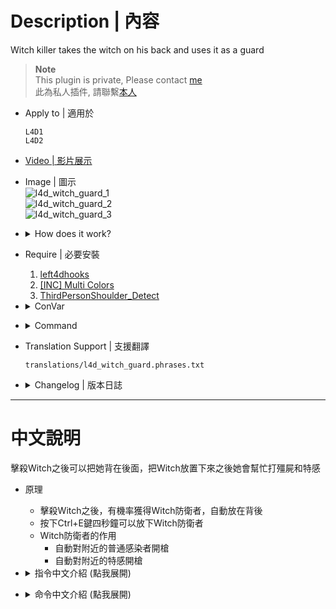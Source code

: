 # Description | 內容
Witch killer takes the witch on his back and uses it as a guard

> __Note__ <br/>
This plugin is private, Please contact [me](/#私人插件列表-private-plugins-list)<br/>
此為私人插件, 請聯繫[本人](/#私人插件列表-private-plugins-list)

* Apply to | 適用於
	```
	L4D1
	L4D2
	```

* [Video | 影片展示](https://youtu.be/_hxVZ_hFXm4)

* Image | 圖示
	<br/>![l4d_witch_guard_1](image/l4d_witch_guard_1.gif)
	<br/>![l4d_witch_guard_2](image/l4d_witch_guard_2.gif)
	<br/>![l4d_witch_guard_3](image/l4d_witch_guard_3.gif)

* <details><summary>How does it work?</summary>

	* After kill the Witch, have change to put her on your back.
	* Hold Ctrl+E for 4 seconds to put down the witch guard
	* What can witch guard do?
		* Kill special infected near around
		* Kill common infected near around
		* Kill Tank/Witch near around
</details>

* Require | 必要安裝
	1. [left4dhooks](https://forums.alliedmods.net/showthread.php?t=321696)
	2. [[INC] Multi Colors](https://github.com/fbef0102/L4D1_2-Plugins/releases/tag/Multi-Colors)
	3. [ThirdPersonShoulder_Detect](https://forums.alliedmods.net/showthread.php?t=298649)

* <details><summary>ConVar</summary>

	* cfg/sourcemod/l4d_witch_guard.cfg
		```php
		// 0: random pose, 1: best pose, 2: specific pose (uses pose_onback cvars)
		l4d_witch_guard_bestpose_onback "0"

		// 0: random pose, 1: best pose, 2: specific pose (uses pose_down cvars)
		l4d_witch_guard_bestpose_ondown "1"

		// 1-82: default witch pose while on back. (l4d_witch_guard_bestpose_onback must be: 2)
		l4d_witch_guard_pose_onback "77"

		// 1-82: default witch pose while down. (l4d_witch_guard_bestpose_ondown must be: 2)
		l4d_witch_guard_pose_down "3"

		// Witch Guard attack damage modify, 1.0: normal [0.1 ~ 1.0]
		l4d_witch_guard_damage "0.5"

		// Witch Guard attack range
		l4d_witch_guard_range "500.0"

		// The Witch Guard gun count [1, 3]
		l4d_witch_guard_gun_count "3"

		// 0: do not shot on back, 1: shot
		l4d_witch_guard_shotonback "0"

		// Show/Hide the sprite indicating which Witch in the ground is from the owner. 0 = Hide, 1 = Show.
		l4d_witch_guard_spriteowner "1"

		// Lose witch when player dies. 0 = Disable, 1 = Enable.
		l4d_witch_guard_lose_in_death "1"

		// Allow bots to get Witch Guard. 0 = Disable, 1 = Enable.
		l4d_witch_guard_bots "0"

		// Weapon type given to the witch. 0 = Random, 1 = Assault Rifle, 2 = Hunting Rifle, 3 = Auto Shotgun.
		l4d_witch_guard_weapon_type "0"

		// Witch Guard glow color, Three values between 0-255 separated by spaces. RGB Color255 - Red Green Blue.
		l4d_witch_guard_color "0 0 180"

		// The Witch Guard glow outline type. (0 = None, 1 = On Use, 2 = On Look At, 3 = Constant.
		l4d_witch_guard_glowtype "3"

		// The Witch Guard will have a glow outline flashing.
		l4d_witch_guard_glowflashing "1"

		// The maximum range that a client can be away from the Witch Guard until the glow stops to outline.
		l4d_witch_guard_glowmaxrange "800"

		// Shows a progress bar while putting the Witch Guard down (L4D2 only). 0 = Disable, 1 = Enable.
		l4d_witch_guard_showbar "1"

		// Criteria based on to give the Witch Guard. 0 = Last Hit, 1 = Most Damage.
		l4d_witch_guard_mode "0"

		// Enables the Witch Guard hits and kills count as the owner.
		l4d_witch_guard_scoredamage "0"

		// % chance to get a Witch Guard when a witch is killed.
		l4d_witch_guard_chance "25.0"

		// Enables carrying the Witch Guard across maps when reaches alive to the saferoom with it on back on coop. 0 = Disable, 1 = Enable
		l4d_witch_guard_saferoom "1"

		// After put down witch, clear witch guard in seconds
		l4d_witch_guard_ondown_kill "60.0"

		// How long does it take to put down witch guard.
		l4d_witch_guard_time "4"

		// If 1, Display gun model on Witch Guard's hand and head
		l4d_witch_guard_display_gun "0"
		```
</details>

* <details><summary>Command</summary>

	* **Toggle to see or hide your own witch.**
		```php
		sm_witchview
		```
</details>

* Translation Support | 支援翻譯
	```
	translations/l4d_witch_guard.phrases.txt
	```

* <details><summary>Changelog | 版本日誌</summary>

	```php
	//panxiaohai @ 2011-2012
	//Dragokas @ 2019
	//Marttt @ 2020
	//HarryPotter @ 2022-2023
	```
	* v1.3h (2024-9-30)
		* Fixed client can't switch weapons if die while putting down the witch guard
		
	* v1.2h (2023-7-31)
		* Safely remove witch guard entity
		* Add gun model and attach to witch guard's head and hand
		* Remove some useless cvars and cmds

	* v1.1h (2023-7-31)
		* Carrying the with guard across maps in coop/realism

	* 1.0h (2023-4-11)
		* Remove some cvars
		* Play animation and progress bar while putting down the with
		* More hints
		* Add Witch Guard color

	* v.1.4.9.8
		* [Marttt's fork](https://forums.alliedmods.net/showpost.php?p=2648766&postcount=22)

	* v1.3
		* [Dragokas's fork](https://forums.alliedmods.net/showpost.php?p=2648766&postcount=22)

	* v1.1
		* [Original Plugin by panxiaohai](https://forums.alliedmods.net/showthread.php?t=166138)
</details>

- - - -
# 中文說明
擊殺Witch之後可以把她背在後面，把Witch放置下來之後她會幫忙打殭屍和特感

* 原理
	* 擊殺Witch之後，有機率獲得Witch防衛者，自動放在背後
	* 按下Ctrl+E鍵四秒鐘可以放下Witch防衛者
	* Witch防衛者的作用
		* 自動對附近的普通感染者開槍
		* 自動對附近的特感開槍

* <details><summary>指令中文介紹 (點我展開)</summary>

		```php
		// Witch防衛者放在背後的姿勢  0: 隨機一種姿勢, 1: 最佳姿勢, 2: 指定的姿勢 (使用指令 l4d_witch_guard_pose_onback)
		l4d_witch_guard_bestpose_onback "0"

		// Witch防衛者放在地上的姿勢  0: 隨機一種姿勢, 1: 最佳姿勢, 2: 指定的姿勢 (使用指令 l4d_witch_guard_pose_down)
		l4d_witch_guard_bestpose_ondown "1"

		// 1-82: 指定Witch防衛者放在背後的姿勢 (l4d_witch_guard_bestpose_onback must be: 2)
		l4d_witch_guard_pose_onback "77"

		// 1-82: 指定Witch防衛者放在地上的姿勢 (l4d_witch_guard_bestpose_ondown must be: 2)
		l4d_witch_guard_pose_down "3"

		// Witch防衛者的攻擊傷害調整 [0.1 ~ 1.0]
		// 0.5: 傷害減半，1.0: 正常傷害
		l4d_witch_guard_damage "0.5"

		// Witch防衛者的攻擊範圍
		l4d_witch_guard_range "500.0"

		// Witch防衛者身上擁有的槍枝數量 [1 ~ 3]
		l4d_witch_guard_gun_count "3"

		// 為1時，Witch防衛者背在身上也會自動攻擊
		l4d_witch_guard_shotonback "0"

		//為1時，玩家放在地上的Witch防衛者頭上顯示三角符號
		l4d_witch_guard_spriteowner "1"

		// 為1時，玩家死亡，背上的Witch防衛者會消失
		l4d_witch_guard_lose_in_death "1"

		// 為1時，AI Bots擊殺Witch也能獲得Witch防衛者
		l4d_witch_guard_bots "0"

		// Witch防衛者可以使用哪種槍枝? 0 = 隨機, 1 = 步槍, 2 = 獵槍, 3 = 自動連發散彈槍.
		l4d_witch_guard_weapon_type "0"

		// Witch防衛者的光圈顏色，填入RGB三色 (三個數值介於0~255，需要空格)
		l4d_witch_guard_color "0 0 180"

		// Witch防衛者的光圈型態. 0 = 關閉光圈, 1 = 使用時才發光 (沒捨用), 2 = 看到時才發光 (沒捨用), 3 = 隔牆發光 (建議使用此值)
		l4d_witch_guard_glowtype "3"

		// 為1時，Witch防衛者的光圈會閃爍
		l4d_witch_guard_glowflashing "1"

		// Witch防衛者的光圈範圍
		l4d_witch_guard_glowmaxrange "800"

		// Witch防衛者的光圈範圍
		l4d_witch_guard_glowminrange "0"

		// (只限L4D2) 為1時，放下Witch防衛者時顯示進展過程
		l4d_witch_guard_showbar "1"

		// Witch被擊殺之後，誰能獲得Witch防衛者 0 = 最後一槍的兇手, 1 = 造成最多傷害的人.
		l4d_witch_guard_mode "0"

		// 為1時，Witch防衛者擊殺的特感與殭屍都算在擁有者的統計上
		l4d_witch_guard_scoredamage "0"

		// Witch被擊殺之後，獲得Witch防衛者的機率
		l4d_witch_guard_chance "25.0"

		// 為1時，可以攜帶Witch防衛者過關到下一關卡 (只限戰役/寫實)
		l4d_witch_guard_saferoom "1"

		// 玩家放在地上的Witch防衛者，60秒之後消失
		l4d_witch_guard_ondown_kill "60.0"

		// 玩家放下Witch防衛者所需的時間
		l4d_witch_guard_time "4"

		// 為1時，在Witch防衛者身上顯示擁有的槍枝模型
		l4d_witch_guard_display_gun "1"
		```
</details>

* <details><summary>命令中文介紹 (點我展開)</summary>

	* **顯示/隱藏 你背上的Witch防衛者**
		```php
		sm_witchview
		```
</details>